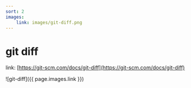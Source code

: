 ```yaml
---
sort: 2
images:
    link: images/git-diff.png
---
```


# git diff


link: [https://git-scm.com/docs/git-diff](https://git-scm.com/docs/git-diff)


![git-diff]({{ page.images.link }})

